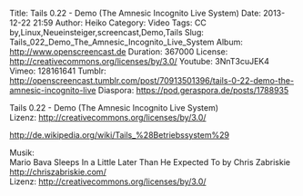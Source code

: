 Title: Tails 0.22 - Demo (The Amnesic Incognito Live System)
Date: 2013-12-22 21:59
Author: Heiko
Category: Video
Tags: CC by,Linux,Neueinsteiger,screencast,Demo,Tails
Slug: Tails_022_Demo_The_Amnesic_Incognito_Live_System
Album: http://www.openscreencast.de
Duration: 367000
License: http://creativecommons.org/licenses/by/3.0/
Youtube: 3NnT3cuJEK4
Vimeo: 128161641
Tumblr: http://openscreencast.tumblr.com/post/70913501396/tails-0-22-demo-the-amnesic-incognito-live
Diaspora: https://pod.geraspora.de/posts/1788935

Tails 0.22 - Demo (The Amnesic Incognito Live System)  
Lizenz: <http://creativecommons.org/licenses/by/3.0/>  
  
<http://de.wikipedia.org/wiki/Tails_%28Betriebssystem%29>  
  
Musik:  
Mario Bava Sleeps In a Little Later Than He Expected To by Chris Zabriskie
<http://chriszabriskie.com/>  
Lizenz: <http://creativecommons.org/licenses/by/3.0/>

